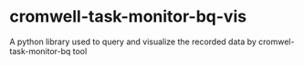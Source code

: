 # cromwell-task-monitor-bq-vis
A python library used to query and visualize the recorded data by cromwel-task-monitor-bq tool
